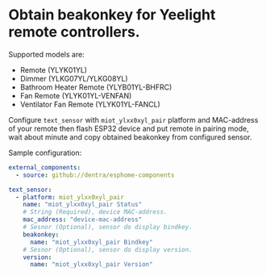 # Obtain beakonkey for Yeelight remote controllers.

Supported models are:
* Remote (YLYK01YL)
* Dimmer (YLKG07YL/YLKG08YL)
* Bathroom Heater Remote (YLYB01YL-BHFRC)
* Fan Remote (YLYK01YL-VENFAN)
* Ventilator Fan Remote (YLYK01YL-FANCL)

Configure `text_sensor` with `miot_ylxx0xyl_pair` platform and MAC-address of your remote then flash ESP32 device and put remote in pairing mode, wait about minute and copy obtained beakonkey from configured sensor.

Sample configuration:
```yaml
external_components:
  - source: github://dentra/esphome-components

text_sensor:
  - platform: miot_ylxx0xyl_pair
    name: "miot_ylxx0xyl_pair Status"
    # String (Required), device MAC-address.
    mac_address: "device-mac-address"
    # Sesnor (Optional), sensor do display bindkey.
    beakonkey:
      name: "miot_ylxx0xyl_pair Bindkey"
    # Sesnor (Optional), sensor do display version.
    version:
      name: "miot_ylxx0xyl_pair Version"
```
